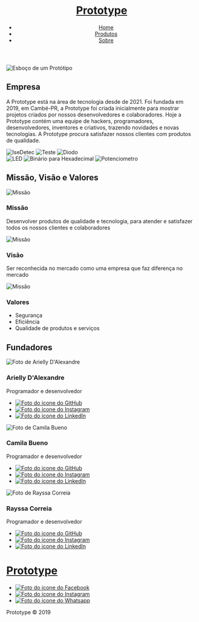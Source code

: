 <!doctype html>
<html>
    <head>
        <meta charset="utf-8">
        <meta http-equiv='X-UA-Compatible' content='IE=edge'>
        <link rel="stylesheet" href="../css/reset.css">
        <link rel="stylesheet" href="../css/style.css">
        <link rel="stylesheet" href="../css/sobre.css">
        <link href="https://fonts.googleapis.com/css2?family=Lobster&family=Righteous&family=Roboto:wght@100&display=swap" rel="stylesheet"> 
        <title>Prototype - Sobre</title>
    </head>
    <body>
        <header>
            <h1 title="Prototype"><a href="#">Prototype</a></h1>
            <nav>
                <ul class="links links-cabecalho">
                    <li><a class="link-cabecalho" href="index.md">Home</a></li>
                    <li><a class="link-cabecalho" href="produtos.html">Produtos</a></li>
                    <li><a class="link-cabecalho" href="sobre.html">Sobre</a></li>
                </ul>
            </nav>
        </header>
        <section id="sobre">
            <div class="empresa">
                <img class="img-empresa" src="https://www.konstrukter.si/wp-content/uploads/elementor/thumbs/Delavniska_dokumentacija_B-scaled-owrtwygwu3c4egujjfgt9f2m2gyysfvgq9ii26fov4.jpg" alt="Esboço de um Protótipo">
                <div class="text-empresa">
                    <h2>Empresa</h2>
                    <p>A Prototype está na área de tecnologia desde de 2021. Foi fundada em 2019, em Cambé-PR, a Prototype foi criada inicialmente para mostrar projetos criados por nossos desenvolvedores e colaboradores. Hoje a Prototype contém uma equipe de hackers, programadores, desenvolvedores, inventores e criativos, trazendo novidades e novas tecnologias. A Prototype procura satisfazer nossos clientes com produtos de qualidade.</p>
                </div>
            </div>
            <div class="grupo-projetos">
                <div class="projetos">
                    <img class="img-projeto" src="../img/isedetec.jpg" alt="IseDetec" title="Projeto IseDetec">
                    <img class="img-projeto" src="../img/teste.jpg" alt="Teste" title="Projeto Teste">
                    <img class="img-projeto" src="../img/diodo.jpg" alt="Diodo" title="Projeto Diodo">
                </div>
                <div class="projetos">
                    <img class="img-projeto" src="../img/led.jpg" alt="LED" title="Projeto LED">
                    <img class="img-projeto" src="../img/binario-para-hexadecimal.jpg" alt="Binário para Hexadecimal" title="Projeto Binário para Hexadecimal">
                    <img class="img-projeto" src="../img/potenciometro.jpg" alt="Potenciometro" title="Projeto Potenciometro">
                </div>
            </div>
        </section>
        <section id="mvv">
            <h2>Missão, Visão e Valores</h2>
            <div class="mvv">
                <div class="mvv-obj missao">
                    <img class="img-mvv" src="../img/missao.png" alt="Missão" title="Missão da Prototype">
                    <h3>Missão</h3>
                    <p class="text">Desenvolver produtos de qualidade e tecnologia, para atender e satisfazer todos os nossos clientes e colaboradores</p>
                </div>
                <div class="mvv-obj visao">
                    <img class="img-mvv" src="../img/visao.png" alt="Missão" title="Visão da Prototype">
                    <h3>Visão</h3>
                    <p class="text">Ser reconhecida no mercado como uma empresa que faz diferença no mercado</p>
                </div>
                <div class="mvv-obj valores">
                    <img class="img-mvv" src="../img/valores.png" alt="Missão" title="Valores da Prototype">
                    <h3>Valores</h3>
                    <ul>
                        <li class="valores-text">Segurança</li>
                        <li class="valores-text">Eficiência</li>
                        <li class="valores-text">Qualidade de produtos e serviços</li>
                    </ul>
                </div>
            </div>
        </section>
        <section id="fundadores">
            <h2>Fundadores</h2>
            <div class="fundadores">
                <div class="fundador fundador-1">
                    <img class="img-fundador" src="../img/arielly.jpg" alt="Foto de Arielly D'Alexandre" title="Arielly D'Alexandre">
                    <h3>Arielly D'Alexandre</h3>
                    <p class="text">Programador e desenvolvedor</p>
                    <ul class="links links-social">
                        <li><a class="social-link" href="https://github.com/AryDalex"><img class="img-icon" src="../img/github.png" alt="Foto do icone do GitHub" title="GitHub"></a></li>
                        <li><a class="social-link" href="https://www.instagram.com/arydalex/"><img class="img-icon" src="../img/instagram.png" alt="Foto do icone do Instagram" title="Instagram"></a></li>
                        <li><a class="social-link" href="https://www.linkedin.com/in/arielly-d-alexandre-b5a3aa1a6/"><img class="img-icon" src="../img/linkedin.png" alt="Foto do icone do LinkedIn" title="LinkedIn"></a></li>
                    </ul>
                </div>
                <div class="fundador fundador-2">
                    <img class="img-fundador" src="../img/camila.jpg" alt="Foto de Camila Bueno" title="Camila Bueno">
                    <h3>Camila Bueno</h3>
                    <p class="text">Programador e desenvolvedor</p>
                    <ul class="links links-social">
                        <li><a class="social-link" href="https://github.com/CamilaDosSantos"><img class="img-icon" src="../img/github.png" alt="Foto do icone do GitHub" title="GitHub"></a></li>
                        <li><a class="social-link" href="https://www.instagram.com/camilla.bueno.921/"><img class="img-icon" src="../img/instagram.png" alt="Foto do icone do Instagram" title="Instagram"></a></li>
                        <li><a class="social-link" href="#"><img class="img-icon" src="../img/linkedin.png" alt="Foto do icone do LinkedIn" title="LinkedIn"></a></li>
                    </ul>
                </div>
                <div class="fundador fundador-3">
                    <img class="img-fundador" src="../img/rayssa.jpg" alt="Foto de Rayssa Correia" title="Rayssa Correia">
                    <h3>Rayssa Correia</h3>
                    <p class="text">Programador e desenvolvedor</p>
                    <ul class="links links-social">
                        <li><a class="social-link" href="https://github.com/RayssaCorreia"><img class="img-icon" src="../img/github.png" alt="Foto do icone do GitHub" title="GitHub"></a></li>
                        <li><a class="social-link" href="https://www.instagram.com/rayssa_ccorreia/"><img class="img-icon" src="../img/instagram.png" alt="Foto do icone do Instagram" title="Instagram"></a></li>
                        <li><a class="social-link" href="https://www.linkedin.com/in/rayssa-correia-412a44220/"><img class="img-icon" src="../img/linkedin.png" alt="Foto do icone do LinkedIn" title="LinkedIn"></a></li>
                    </ul>
                </div>
            </div>
        </section>
        <footer>
            <div class="rodape">
                <h1 title="Prototype"><a href="#">Prototype</a></h1>
                <ul class="links links-social">
                    <li><a class="social-link" href="#"><img class="img-icon" src="../img/facebook.png" alt="Foto do icone do Facebook" title="Facebook"></a></li>
                    <li><a class="social-link" href="#"><img class="img-icon" src="../img/instagram.png" alt="Foto do icone do Instagram" title="Instagram"></a></li>
                    <li><a class="social-link" href="#"><img class="img-icon" src="../img/whatsapp.png" alt="Foto do icone do Whatsapp" title="Whatsapp"></a></li>
                </ul>
            </div>
            <p class="rodape-copy">Prototype &copy; 2019</p>
        </footer>
    </body>
</html>

